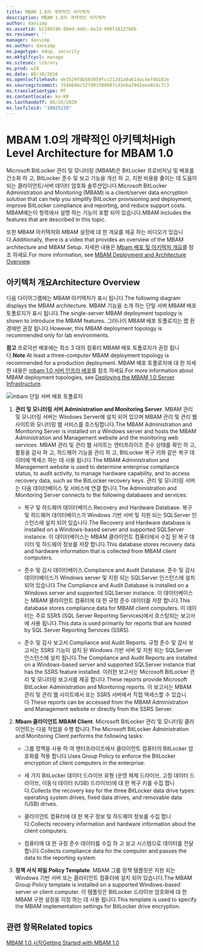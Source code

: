 ```yaml
---
title: MBAM 1.0의 개략적인 아키텍처
description: MBAM 1.0의 개략적인 아키텍처
author: dansimp
ms.assetid: b1349196-88ed-4d6c-8a1d-998f18127b6b
ms.reviewer: ''
manager: dansimp
ms.author: dansimp
ms.pagetype: mdop, security
ms.mktglfcycl: manage
ms.sitesec: library
ms.prod: w10
ms.date: 08/30/2016
ms.openlocfilehash: de3529fdb565859fcc212d1a9a614ac4ef4b183e
ms.sourcegitcommit: 354664bc527d93f80687cd2eba70d1eea024c7c3
ms.translationtype: MT
ms.contentlocale: ko-KR
ms.lasthandoff: 06/26/2020
ms.locfileid: "10825238"
---
```

# <span data-ttu-id="9e5c2-103">MBAM 1.0의 개략적인 아키텍처</span><span class="sxs-lookup"><span data-stu-id="9e5c2-103">High Level Architecture for MBAM 1.0</span></span>


<span data-ttu-id="9e5c2-104">Microsoft BitLocker 관리 및 모니터링 (MBAM)은 BitLocker 프로비저닝 및 배포를 간소화 하 고, BitLocker 준수 및 보고 기능을 개선 하 고, 지원 비용을 줄이는 데 도움이 되는 클라이언트/서버 데이터 암호화 솔루션입니다.</span><span class="sxs-lookup"><span data-stu-id="9e5c2-104">Microsoft BitLocker Administration and Monitoring (MBAM) is a client/server data encryption solution that can help you simplify BitLocker provisioning and deployment, improve BitLocker compliance and reporting, and reduce support costs.</span></span> <span data-ttu-id="9e5c2-105">MBAM에는이 항목에서 설명 하는 기능이 포함 되어 있습니다.</span><span class="sxs-lookup"><span data-stu-id="9e5c2-105">MBAM includes the features that are described in this topic.</span></span>

<span data-ttu-id="9e5c2-106">또한 MBAM 아키텍처와 MBAM 설정에 대 한 개요를 제공 하는 비디오가 있습니다.</span><span class="sxs-lookup"><span data-stu-id="9e5c2-106">Additionally, there is a video that provides an overview of the MBAM architecture and MBAM Setup.</span></span> <span data-ttu-id="9e5c2-107">자세한 내용은 [Mbam 배포 및 아키텍처 개요](https://go.microsoft.com/fwlink/p/?LinkId=258392)를 참조 하세요.</span><span class="sxs-lookup"><span data-stu-id="9e5c2-107">For more information, see [MBAM Deployment and Architecture Overview](https://go.microsoft.com/fwlink/p/?LinkId=258392).</span></span>

## <span data-ttu-id="9e5c2-108">아키텍처 개요</span><span class="sxs-lookup"><span data-stu-id="9e5c2-108">Architecture Overview</span></span>


<span data-ttu-id="9e5c2-109">다음 다이어그램에는 MBAM 아키텍처가 표시 됩니다.</span><span class="sxs-lookup"><span data-stu-id="9e5c2-109">The following diagram displays the MBAM architecture.</span></span> <span data-ttu-id="9e5c2-110">MBAM 기능을 소개 하는 단일 서버 MBAM 배포 토폴로지가 표시 됩니다.</span><span class="sxs-lookup"><span data-stu-id="9e5c2-110">The single-server MBAM deployment topology is shown to introduce the MBAM features.</span></span> <span data-ttu-id="9e5c2-111">그러나이 MBAM 배포 토폴로지는 랩 환경에만 권장 됩니다.</span><span class="sxs-lookup"><span data-stu-id="9e5c2-111">However, this MBAM deployment topology is recommended only for lab environments.</span></span>

<span data-ttu-id="9e5c2-112">**참고**  프로덕션 배포에는 최소 3 대의 컴퓨터 MBAM 배포 토폴로지가 권장 됩니다.</span><span class="sxs-lookup"><span data-stu-id="9e5c2-112">**Note** At least a three-computer MBAM deployment topology is recommended for a production deployment.</span></span> <span data-ttu-id="9e5c2-113">MBAM 배포 토폴로지에 대 한 자세한 내용은 [mbam 1.0 서버 인프라 배포](deploying-the-mbam-10-server-infrastructure.md)를 참조 하세요.</span><span class="sxs-lookup"><span data-stu-id="9e5c2-113">For more information about MBAM deployment topologies, see [Deploying the MBAM 1.0 Server Infrastructure](deploying-the-mbam-10-server-infrastructure.md).</span></span>

 

![mbam 단일 서버 배포 토폴로지](images/mbam-1-server.jpg)

1.  <span data-ttu-id="9e5c2-115">**관리 및 모니터링 서버**.</span><span class="sxs-lookup"><span data-stu-id="9e5c2-115">**Administration and Monitoring Server**.</span></span> <span data-ttu-id="9e5c2-116">MBAM 관리 및 모니터링 서버는 Windows Server에 설치 되어 있으며 MBAM 관리 및 관리 웹 사이트와 모니터링 웹 서비스를 호스팅합니다.</span><span class="sxs-lookup"><span data-stu-id="9e5c2-116">The MBAM Administration and Monitoring Server is installed on a Windows server and hosts the MBAM Administration and Management website and the monitoring web services.</span></span> <span data-ttu-id="9e5c2-117">MBAM 관리 및 관리 웹 사이트는 엔터프라이즈 준수 상태를 확인 하 고, 활동을 감사 하 고, 하드웨어 기능을 관리 하 고, BitLocker 복구 키와 같은 복구 데이터에 액세스 하는 데 사용 됩니다.</span><span class="sxs-lookup"><span data-stu-id="9e5c2-117">The MBAM Administration and Management website is used to determine enterprise compliance status, to audit activity, to manage hardware capability, and to access recovery data, such as the BitLocker recovery keys.</span></span> <span data-ttu-id="9e5c2-118">관리 및 모니터링 서버는 다음 데이터베이스 및 서비스에 연결 합니다.</span><span class="sxs-lookup"><span data-stu-id="9e5c2-118">The Administration and Monitoring Server connects to the following databases and services:</span></span>

    -   <span data-ttu-id="9e5c2-119">복구 및 하드웨어 데이터베이스.</span><span class="sxs-lookup"><span data-stu-id="9e5c2-119">Recovery and Hardware Database.</span></span> <span data-ttu-id="9e5c2-120">복구 및 하드웨어 데이터베이스가 Windows 기반 서버 및 지원 되는 SQLServer 인스턴스에 설치 되어 있습니다.</span><span class="sxs-lookup"><span data-stu-id="9e5c2-120">The Recovery and Hardware database is installed on a Windows-based server and supported SQLServer instance.</span></span> <span data-ttu-id="9e5c2-121">이 데이터베이스는 MBAM 클라이언트 컴퓨터에서 수집 된 복구 데이터 및 하드웨어 정보를 저장 합니다.</span><span class="sxs-lookup"><span data-stu-id="9e5c2-121">This database stores recovery data and hardware information that is collected from MBAM client computers.</span></span>

    -   <span data-ttu-id="9e5c2-122">준수 및 감사 데이터베이스.</span><span class="sxs-lookup"><span data-stu-id="9e5c2-122">Compliance and Audit Database.</span></span> <span data-ttu-id="9e5c2-123">준수 및 감사 데이터베이스가 Windows server 및 지원 되는 SQLServer 인스턴스에 설치 되어 있습니다.</span><span class="sxs-lookup"><span data-stu-id="9e5c2-123">The Compliance and Audit Database is installed on a Windows server and supported SQLServer instance.</span></span> <span data-ttu-id="9e5c2-124">이 데이터베이스는 MBAM 클라이언트 컴퓨터에 대 한 규정 준수 데이터를 저장 합니다.</span><span class="sxs-lookup"><span data-stu-id="9e5c2-124">This database stores compliance data for MBAM client computers.</span></span> <span data-ttu-id="9e5c2-125">이 데이터는 주로 SSRS (SQL Server Reporting Services)에서 호스팅되는 보고서에 사용 됩니다.</span><span class="sxs-lookup"><span data-stu-id="9e5c2-125">This data is used primarily for reports that are hosted by SQL Server Reporting Services (SSRS).</span></span>

    -   <span data-ttu-id="9e5c2-126">준수 및 감사 보고서.</span><span class="sxs-lookup"><span data-stu-id="9e5c2-126">Compliance and Audit Reports.</span></span> <span data-ttu-id="9e5c2-127">규정 준수 및 감사 보고서는 SSRS 기능이 설치 된 Windows 기반 서버 및 지원 되는 SQLServer 인스턴스에 설치 됩니다.</span><span class="sxs-lookup"><span data-stu-id="9e5c2-127">The Compliance and Audit Reports are installed on a Windows-based server and supported SQLServer instance that has the SSRS feature installed.</span></span> <span data-ttu-id="9e5c2-128">이러한 보고서는 Microsoft BitLocker 관리 및 모니터링 보고서를 제공 합니다.</span><span class="sxs-lookup"><span data-stu-id="9e5c2-128">These reports provide Microsoft BitLocker Administration and Monitoring reports.</span></span> <span data-ttu-id="9e5c2-129">이 보고서는 MBAM 관리 및 관리 웹 사이트에서 또는 SSRS 서버에서 직접 액세스할 수 있습니다.</span><span class="sxs-lookup"><span data-stu-id="9e5c2-129">These reports can be accessed from the MBAM Administration and Management website or directly from the SSRS Server.</span></span>

2.  <span data-ttu-id="9e5c2-130">**Mbam 클라이언트**.</span><span class="sxs-lookup"><span data-stu-id="9e5c2-130">**MBAM Client**.</span></span> <span data-ttu-id="9e5c2-131">Microsoft BitLocker 관리 및 모니터링 클라이언트는 다음 작업을 수행 합니다.</span><span class="sxs-lookup"><span data-stu-id="9e5c2-131">The Microsoft BitLocker Administration and Monitoring Client performs the following tasks:</span></span>

    -   <span data-ttu-id="9e5c2-132">그룹 정책을 사용 하 여 엔터프라이즈에서 클라이언트 컴퓨터의 BitLocker 암호화를 적용 합니다.</span><span class="sxs-lookup"><span data-stu-id="9e5c2-132">Uses Group Policy to enforce the BitLocker encryption of client computers in the enterprise.</span></span>

    -   <span data-ttu-id="9e5c2-133">세 가지 BitLocker 데이터 드라이브 유형 (운영 체제 드라이브, 고정 데이터 드라이브, 이동식 데이터 (USB) 드라이브)에 대 한 복구 키를 수집 합니다.</span><span class="sxs-lookup"><span data-stu-id="9e5c2-133">Collects the recovery key for the three BitLocker data drive types: operating system drives, fixed data drives, and removable data (USB) drives.</span></span>

    -   <span data-ttu-id="9e5c2-134">클라이언트 컴퓨터에 대 한 복구 정보 및 하드웨어 정보를 수집 합니다.</span><span class="sxs-lookup"><span data-stu-id="9e5c2-134">Collects recovery information and hardware information about the client computers.</span></span>

    -   <span data-ttu-id="9e5c2-135">컴퓨터에 대 한 규정 준수 데이터를 수집 하 고 보고 시스템으로 데이터를 전달 합니다.</span><span class="sxs-lookup"><span data-stu-id="9e5c2-135">Collects compliance data for the computer and passes the data to the reporting system.</span></span>

3.  <span data-ttu-id="9e5c2-136">**정책 서식 파일**.</span><span class="sxs-lookup"><span data-stu-id="9e5c2-136">**Policy Template**.</span></span> <span data-ttu-id="9e5c2-137">MBAM 그룹 정책 템플릿은 지원 되는 Windows 기반 서버 또는 클라이언트 컴퓨터에 설치 되어 있습니다.</span><span class="sxs-lookup"><span data-stu-id="9e5c2-137">The MBAM Group Policy template is installed on a supported Windows-based server or client computer.</span></span> <span data-ttu-id="9e5c2-138">이 템플릿은 BitLocker 드라이브 암호화에 대 한 MBAM 구현 설정을 지정 하는 데 사용 됩니다.</span><span class="sxs-lookup"><span data-stu-id="9e5c2-138">This template is used to specify the MBAM implementation settings for BitLocker drive encryption.</span></span>

## <span data-ttu-id="9e5c2-139">관련 항목</span><span class="sxs-lookup"><span data-stu-id="9e5c2-139">Related topics</span></span>


[<span data-ttu-id="9e5c2-140">MBAM 1.0 시작</span><span class="sxs-lookup"><span data-stu-id="9e5c2-140">Getting Started with MBAM 1.0</span></span>](getting-started-with-mbam-10.md)

 

 





